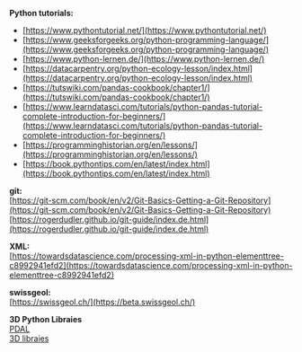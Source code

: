 **Python tutorials:**
- [https://www.pythontutorial.net/](https://www.pythontutorial.net/)
- [https://www.geeksforgeeks.org/python-programming-language/](https://www.geeksforgeeks.org/python-programming-language/)
- [https://www.python-lernen.de/](https://www.python-lernen.de/)
- [https://datacarpentry.org/python-ecology-lesson/index.html](https://datacarpentry.org/python-ecology-lesson/index.html)
- [https://tutswiki.com/pandas-cookbook/chapter1/](https://tutswiki.com/pandas-cookbook/chapter1/)
- [https://www.learndatasci.com/tutorials/python-pandas-tutorial-complete-introduction-for-beginners/](https://www.learndatasci.com/tutorials/python-pandas-tutorial-complete-introduction-for-beginners/)
- [https://programminghistorian.org/en/lessons/](https://programminghistorian.org/en/lessons/)
- [https://book.pythontips.com/en/latest/index.html](https://book.pythontips.com/en/latest/index.html)

**git:**  
[https://git-scm.com/book/en/v2/Git-Basics-Getting-a-Git-Repository](https://git-scm.com/book/en/v2/Git-Basics-Getting-a-Git-Repository)   
[https://rogerdudler.github.io/git-guide/index.de.html](https://rogerdudler.github.io/git-guide/index.de.html)


**XML:**  
[https://towardsdatascience.com/processing-xml-in-python-elementtree-c8992941efd2](https://towardsdatascience.com/processing-xml-in-python-elementtree-c8992941efd2)


**swissgeol:**  
[https://swissgeol.ch/](https://beta.swissgeol.ch/)


**3D Python Libraies**  
[PDAL](https://paulojraposo.github.io/pages/PDAL_tutorial.html)  
[3D libraies](https://analyticsindiamag.com/top-python-libraries-for-3d-machine-learning/)
